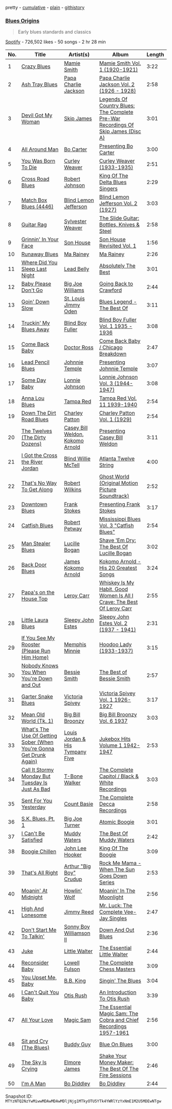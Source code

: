 pretty - [cumulative](/playlists/cumulative/37i9dQZF1DXbkKnGZHv1kf.md) - [plain](/playlists/plain/37i9dQZF1DXbkKnGZHv1kf) - [githistory](https://github.githistory.xyz/mackorone/spotify-playlist-archive/blob/main/playlists/plain/37i9dQZF1DXbkKnGZHv1kf)

### [Blues Origins](https://open.spotify.com/playlist/37i9dQZF1DXbkKnGZHv1kf)

> Early blues standards and classics

[Spotify](https://open.spotify.com/user/spotify) - 726,502 likes - 50 songs - 2 hr 28 min

| No. | Title | Artist(s) | Album | Length |
|---|---|---|---|---|
| 1 | [Crazy Blues](https://open.spotify.com/track/5j6tQBJnNG4wLLdVISJ5g2) | [Mamie Smith](https://open.spotify.com/artist/2HS2wQTJXpA65XWOKlAVxk) | [Mamie Smith Vol\. 1 \(1920\-1921\)](https://open.spotify.com/album/5R4HBYPhpEXGLXeyjWFbmT) | 3:22 |
| 2 | [Ash Tray Blues](https://open.spotify.com/track/2oods8nOG6bB6ZUFHEumbx) | [Papa Charlie Jackson](https://open.spotify.com/artist/2RhkTBo6ams9W8hXDZ3eKI) | [Papa Charlie Jackson Vol\. 2 \(1926 \- 1928\)](https://open.spotify.com/album/1lTujG25T9t2TW7WQrTYLH) | 2:58 |
| 3 | [Devil Got My Woman](https://open.spotify.com/track/1bWh9hOkQGahfQ0rEqvaGR) | [Skip James](https://open.spotify.com/artist/2zlMeTjA7szCmqcJjBzYXJ) | [Legends Of Country Blues: The Complete Pre\-War Recordings Of Skip James \(Disc A\)](https://open.spotify.com/album/2KNRkv1h7OYErPyhVIDQiV) | 3:01 |
| 4 | [All Around Man](https://open.spotify.com/track/5qdSXoKf36HAtCgAsftaM4) | [Bo Carter](https://open.spotify.com/artist/2naDLHeKqXSHT3DMII2eqb) | [Presenting Bo Carter](https://open.spotify.com/album/0ofexA0pCbkL2ZVrUWimpU) | 3:00 |
| 5 | [You Was Born To Die](https://open.spotify.com/track/3Yt6mXwFK3GMQ3Jzzk0yIN) | [Curley Weaver](https://open.spotify.com/artist/6NkmPGz9etvaz1jn4QQWKS) | [Curley Weaver \(1933\-1935\)](https://open.spotify.com/album/5NAvEHRjGVYtRTtij0Y7ax) | 2:51 |
| 6 | [Cross Road Blues](https://open.spotify.com/track/1TrGdXSgiBm8W68D2K1COG) | [Robert Johnson](https://open.spotify.com/artist/0f8MDDzIc6M4uH1xH0o0gy) | [King Of The Delta Blues Singers](https://open.spotify.com/album/2IWaNq5o4tG1w6yxve5BMU) | 2:29 |
| 7 | [Match Box Blues \(4446\)](https://open.spotify.com/track/7hYOjbDYBvUk7RymZ82To3) | [Blind Lemon Jefferson](https://open.spotify.com/artist/6EsuMifB8c5rm5P2DdjiLe) | [Blind Lemon Jefferson Vol\. 2 \(1927\)](https://open.spotify.com/album/6OFmNtEw40uQFoL7ljPWcP) | 3:03 |
| 8 | [Guitar Rag](https://open.spotify.com/track/5xwCQuoGnPdgqw2omrgmCq) | [Sylvester Weaver](https://open.spotify.com/artist/2m2vWbN6WZU0Mtv569ndeb) | [The Slide Guitar: Bottles, Knives & Steel](https://open.spotify.com/album/1v6Wu8KqYLWsax5EjmZNAf) | 2:58 |
| 9 | [Grinnin' In Your Face](https://open.spotify.com/track/7bWhtFDDMgcA6DmFGGlS0C) | [Son House](https://open.spotify.com/artist/15oeqKO5k5uZ5773tWvpda) | [Son House Revisited Vol\. 1](https://open.spotify.com/album/0B1wPjeha3UdcgiYquEprz) | 1:56 |
| 10 | [Runaway Blues](https://open.spotify.com/track/7KZ6eGK7OuLXUzTVGdc7cL) | [Ma Rainey](https://open.spotify.com/artist/1ygXiRxKSfb927vhBH1ruH) | [Ma Rainey](https://open.spotify.com/album/62spmsoOdWsaM8Q9itsM1j) | 2:26 |
| 11 | [Where Did You Sleep Last Night](https://open.spotify.com/track/3XdnNX0cPynrR7KdRoyjwa) | [Lead Belly](https://open.spotify.com/artist/3Ovf2lytXSXWFM2cwsJACC) | [Absolutely The Best](https://open.spotify.com/album/6I0A1EwU5SP9HCwweaWJIq) | 3:01 |
| 12 | [Baby Please Don't Go](https://open.spotify.com/track/1vjHFgIdNuLXojpkzysoV8) | [Big Joe Williams](https://open.spotify.com/artist/07NzVZ0BHZ0QOOw7nGvCgo) | [Going Back to Crawford](https://open.spotify.com/album/2C4LCaMK6gc8zzMuHrEPvg) | 2:44 |
| 13 | [Goin' Down Slow](https://open.spotify.com/track/5EpIZRPAEqniltILeAjk38) | [St\. Louis Jimmy Oden](https://open.spotify.com/artist/6lot4YJARPUg9K35xNjDH6) | [Blues Legend \- The Best Of](https://open.spotify.com/album/1bQWiBkg3AosmjIzsp88pe) | 3:11 |
| 14 | [Truckin' My Blues Away](https://open.spotify.com/track/6AgwNMztb3eIgNF1m2zi7h) | [Blind Boy Fuller](https://open.spotify.com/artist/7mPFWoDGjh7ArW1yr79EX8) | [Blind Boy Fuller Vol\. 1 1935 \- 1936](https://open.spotify.com/album/0OjJBBSeaNi7w8hf5SrL21) | 3:08 |
| 15 | [Come Back Baby](https://open.spotify.com/track/061qVrfyTW07DCB9B4BBmI) | [Doctor Ross](https://open.spotify.com/artist/59gZhkxiZ8x4umU9ua2ZBn) | [Come Back Baby / Chicago Breakdown](https://open.spotify.com/album/14WqCYoHNfJBr2GCdsees3) | 2:47 |
| 16 | [Lead Pencil Blues](https://open.spotify.com/track/2RMkj69Tlvc1k0LD2IW7eg) | [Johnnie Temple](https://open.spotify.com/artist/34gPHGwf8jTA2gqoskjZPE) | [Presenting Johnnie Temple](https://open.spotify.com/album/3l8ereMNEdGKY4sBBmrdS6) | 3:07 |
| 17 | [Some Day Baby](https://open.spotify.com/track/12MFtyrU4ZPJqClBcjYFIA) | [Lonnie Johnson](https://open.spotify.com/artist/74g0xdNndEjFzMKSRFUMNM) | [Lonnie Johnson Vol\. 3 \(1944\-1947\)](https://open.spotify.com/album/1QsQCR85oK7iTlBkeFXE6E) | 3:08 |
| 18 | [Anna Lou Blues](https://open.spotify.com/track/5o1hYFDPp3G3HlWqEPANMc) | [Tampa Red](https://open.spotify.com/artist/0XFbUk3QnKwp0vl9sIQtIg) | [Tampa Red Vol\. 11 1939\-1940](https://open.spotify.com/album/3oJtBckGRcyNIuPst94rgz) | 2:54 |
| 19 | [Down The Dirt Road Blues](https://open.spotify.com/track/4sCCIP8eG3HVizWnm1SQ0G) | [Charley Patton](https://open.spotify.com/artist/7aExFIr0IHWO5aFjMrGwKw) | [Charley Patton Vol\. 1 \(1929\)](https://open.spotify.com/album/0fWV8D1byaFWLivZSRqf8v) | 2:54 |
| 20 | [The Twelves \(The Dirty Dozens\)](https://open.spotify.com/track/5jtf7Po8DDZoHK3APUUWeu) | [Casey Bill Weldon](https://open.spotify.com/artist/65DrfMsqDV0FYVyuu372EA), [Kokomo Arnold](https://open.spotify.com/artist/1kSOv0QaraiHwnDs5ld2kr) | [Presenting Casey Bill Weldon](https://open.spotify.com/album/2XHBjUYyfCWEMABC4shhXT) | 3:11 |
| 21 | [I Got the Cross the River Jordan](https://open.spotify.com/track/4vqDFur1cyE8lS1oD3XiCB) | [Blind Willie McTell](https://open.spotify.com/artist/4vRyd1UZ8Eq98EppbwOBg6) | [Atlanta Twelve String](https://open.spotify.com/album/3T9YA3PGLGDlybxgdnNzZ7) | 4:00 |
| 22 | [That's No Way To Get Along](https://open.spotify.com/track/17HuPAGnau4TRcKiFTdFFB) | [Robert Wilkins](https://open.spotify.com/artist/6U174IQnD4TiKibxvVLYk6) | [Ghost World \(Original Motion Picture Soundtrack\)](https://open.spotify.com/album/5X2uCU5mLGRFJgy7PXJ0GW) | 2:52 |
| 23 | [Downtown Blues](https://open.spotify.com/track/17r2Et8LmSasIf0AYbkwQR) | [Frank Stokes](https://open.spotify.com/artist/3dahhupQzKVXptEwFBsodc) | [Presenting Frank Stokes](https://open.spotify.com/album/5UM7PHLz1egwEqNboCVmpb) | 3:17 |
| 24 | [Catfish Blues](https://open.spotify.com/track/7A9yfYiBXLEvKn1oJy3nPL) | [Robert Petway](https://open.spotify.com/artist/0zNSuwnNWdr8g5EmE0YWKx) | [Mississippi Blues Vol\. 3 "Catfish Blues"](https://open.spotify.com/album/4LjUYP4RO0OcX7f6lUVerz) | 2:54 |
| 25 | [Man Stealer Blues](https://open.spotify.com/track/6Ad9JbwY1HGjbNhVYddNbk) | [Lucille Bogan](https://open.spotify.com/artist/2cDKW2JF97WZ5ruG9Obfdf) | [Shave 'Em Dry: The Best Of Lucille Bogan](https://open.spotify.com/album/6lt3PCrLIoE3ozSlq9QuMw) | 3:02 |
| 26 | [Back Door Blues](https://open.spotify.com/track/2mGnouFybpiIEWnzKq50fr) | [James Kokomo Arnold](https://open.spotify.com/artist/4zoZrRYkyH0mhppqcyM1ib) | [Kokomo Arnold \- His 20 Greatest Songs](https://open.spotify.com/album/5yanQWFSoZ5Ny2mQfKaWe2) | 3:24 |
| 27 | [Papa's on the House Top](https://open.spotify.com/track/2KZkEbuMBsoxhgX3iEyAv2) | [Leroy Carr](https://open.spotify.com/artist/2FtoVJBkfbE89zyZJ0E9eR) | [Whiskey Is My Habit, Good Women Is All I Crave: The Best Of Leroy Carr](https://open.spotify.com/album/45hMG6MpqGZvrMYEIrVI8i) | 2:55 |
| 28 | [Little Laura Blues](https://open.spotify.com/track/2Y9sTOSdXeEl15NL0MkHWl) | [Sleepy John Estes](https://open.spotify.com/artist/00UuF3fAevVz8L0f1WfiQ6) | [Sleepy John Estes Vol\. 2 \(1937 \- 1941\)](https://open.spotify.com/album/3nqzdVb1NtO7pFVyTWshnI) | 2:31 |
| 29 | [If You See My Rooster \(Please Run Him Home\)](https://open.spotify.com/track/7eNHeLu7yJB5HN9Srvrocv) | [Memphis Minnie](https://open.spotify.com/artist/2WGyRLosdDgGJTLijIPpNC) | [Hoodoo Lady \(1933\-1937\)](https://open.spotify.com/album/5t4lNoeKMZ2wT2FV5aIgcn) | 3:15 |
| 30 | [Nobody Knows You When You're Down and Out](https://open.spotify.com/track/2wAfHM7Whz67VFbdanhZlk) | [Bessie Smith](https://open.spotify.com/artist/5ESobCkc6JI4tIMxQttqeg) | [The Best of Bessie Smith](https://open.spotify.com/album/3OyRQKt5XTpo2S7WrBaYP8) | 2:57 |
| 31 | [Garter Snake Blues](https://open.spotify.com/track/6PScTantRyDSp4AkOGTKUT) | [Victoria Spivey](https://open.spotify.com/artist/3GjPnuJtWUiwPm1Kn8zyG4) | [Victoria Spivey Vol\. 1 1926\-1927](https://open.spotify.com/album/7rtTHKZbip3YBDgcOzSc5k) | 3:17 |
| 32 | [Mean Old World \(Tk\. 1\)](https://open.spotify.com/track/2SN7hLyPSHyBKwykU0k0No) | [Big Bill Broonzy](https://open.spotify.com/artist/6HwigzRpuWoCZDqMOQc5eu) | [Big Bill Broonzy Vol\. 6 1937](https://open.spotify.com/album/5gRyd6LSs0JZABTzSj9vth) | 3:03 |
| 33 | [What's The Use Of Getting Sober \(When You're Gonna Get Drunk Again\)](https://open.spotify.com/track/0zt7Bb8seSANEPfcBCfDgv) | [Louis Jordan & His Tympany Five](https://open.spotify.com/artist/62FPyLpIhmk27hBw6RHlhh) | [Jukebox Hits Volume 1 1942\-1947](https://open.spotify.com/album/5t2ETFvV5RZTwT8vhQiiqz) | 2:53 |
| 34 | [Call It Stormy Monday But Tuesday Is Just As Bad](https://open.spotify.com/track/53zNJpvUZ7DsHkgFedfhfD) | [T\-Bone Walker](https://open.spotify.com/artist/6nPKmEbQmR8jGZEm7ArOFX) | [The Complete Capitol / Black & White Recordings](https://open.spotify.com/album/6WgNm0qYlz2yLyH2zk93Ur) | 3:03 |
| 35 | [Sent For You Yesterday](https://open.spotify.com/track/0jXSghMAEE2ImajlWNBoiT) | [Count Basie](https://open.spotify.com/artist/2jFZlvIea42ZvcCw4OeEdA) | [The Complete Decca Recordings](https://open.spotify.com/album/22oDCpyHsYIYxMGcmieLDY) | 2:58 |
| 36 | [S.K\. Blues, Pt\. 1](https://open.spotify.com/track/6JrmYq8Fb16eU15qMNJfGk) | [Big Joe Turner](https://open.spotify.com/artist/1DTgcOxytJHD8p17mhSgd7) | [Atomic Boogie](https://open.spotify.com/album/2cHJiocUPJGUzGPadW5rKL) | 3:01 |
| 37 | [I Can't Be Satisfied](https://open.spotify.com/track/0Q4qVBG7jAF3Ar4sheUidp) | [Muddy Waters](https://open.spotify.com/artist/4y6J8jwRAwO4dssiSmN91R) | [The Best Of Muddy Waters](https://open.spotify.com/album/6xU8hHhpGaDmFdOVEGRzpY) | 2:42 |
| 38 | [Boogie Chillen](https://open.spotify.com/track/7mNFrf8IfgaWMFCz64CtK4) | [John Lee Hooker](https://open.spotify.com/artist/1yNOfXGQNGjAynk77wv85x) | [King Of The Boogie](https://open.spotify.com/album/397nqvmmvM4MhJwL3Opf9F) | 3:09 |
| 39 | [That's All Right](https://open.spotify.com/track/4C6KfxHdNt7x4LaqVa5pkD) | [Arthur "Big Boy" Crudup](https://open.spotify.com/artist/7dSnChJjb0jdfulJsIijoC) | [Rock Me Mama \- When The Sun Goes Down Series](https://open.spotify.com/album/1yKJIfbEdZkEMCMXmsgmGc) | 2:53 |
| 40 | [Moanin' At Midnight](https://open.spotify.com/track/0nWFmSvTZmgxGKFxodXgIq) | [Howlin' Wolf](https://open.spotify.com/artist/0Wxy5Qka8BN9crcFkiAxSR) | [Moanin' In The Moonlight](https://open.spotify.com/album/76MT4lqzC1oSvSYnHHjMam) | 2:56 |
| 41 | [High And Lonesome](https://open.spotify.com/track/4uvdVSZSfDrXL09nFcrVTW) | [Jimmy Reed](https://open.spotify.com/artist/41ZMMuFFLPTVPkUsSI5KlV) | [Mr\. Luck: The Complete Vee\-Jay Singles](https://open.spotify.com/album/2zQv74POvtwU8V7v8FRlAe) | 2:47 |
| 42 | [Don't Start Me To Talkin'](https://open.spotify.com/track/1f9FEeBWZkuT4ItJZwsJ2l) | [Sonny Boy Williamson II](https://open.spotify.com/artist/69VgCcXFV59QuQWEXSTxfK) | [Down And Out Blues](https://open.spotify.com/album/6uhJ93exe9enyJnV3jgyLO) | 2:36 |
| 43 | [Juke](https://open.spotify.com/track/57W5o6ojTFtydDMZ0mDDB3) | [Little Walter](https://open.spotify.com/artist/22JuR9OeENcP54XN5TlNWS) | [The Essential Little Walter](https://open.spotify.com/album/2Y2oBBKe7dnNGJrf6HAGBc) | 2:44 |
| 44 | [Reconsider Baby](https://open.spotify.com/track/6KSa2Y1HnG0XlPQfEN4Xgi) | [Lowell Fulson](https://open.spotify.com/artist/3VhvGNnWfzmlEyiuhzdgf5) | [The Complete Chess Masters](https://open.spotify.com/album/1oKzIjaJ00OKzVxwjSfCXl) | 3:09 |
| 45 | [You Upset Me, Baby](https://open.spotify.com/track/589yTSHriuSIwARJqnmuMp) | [B.B\. King](https://open.spotify.com/artist/5xLSa7l4IV1gsQfhAMvl0U) | [Singin' The Blues](https://open.spotify.com/album/0w6Gt4SUI5AduJvcXetxun) | 3:04 |
| 46 | [I Can't Quit You Baby](https://open.spotify.com/track/1TVtYIucWI5fqdQwwlZFR3) | [Otis Rush](https://open.spotify.com/artist/1h0hOL3bVcYlg4xcSjU7fP) | [An Introduction To Otis Rush](https://open.spotify.com/album/1PD0bGAiG3boXRd7MGHtjO) | 3:39 |
| 47 | [All Your Love](https://open.spotify.com/track/73GEVn1tqk9bn0KbtWsiqj) | [Magic Sam](https://open.spotify.com/artist/0XErJwG6aCEj7NpKsEZrrO) | [The Essential Magic Sam: The Cobra and Chief Recordings 1957\-1961](https://open.spotify.com/album/5pwsqaIx7UFtjXU3HiF1Nv) | 2:56 |
| 48 | [Sit and Cry \(The Blues\)](https://open.spotify.com/track/2x0uiOepdvCXYk8Wh8bXIk) | [Buddy Guy](https://open.spotify.com/artist/2gCsNOpiBaMNh20jQ5prf0) | [Blue On Blues](https://open.spotify.com/album/7I1hciUQhs0IlNPxR6yluS) | 3:00 |
| 49 | [The Sky Is Crying](https://open.spotify.com/track/1cRTAPP2FG9h2WiYMOIVIK) | [Elmore James](https://open.spotify.com/artist/0q9kpdDkEA3H17gcRMjgVS) | [Shake Your Money Maker: The Best Of The Fire Sessions](https://open.spotify.com/album/5f4i4c03PdC3yHI63Ccauu) | 2:46 |
| 50 | [I'm A Man](https://open.spotify.com/track/760clbeDBWmBsBLbszWuNZ) | [Bo Diddley](https://open.spotify.com/artist/2bmixwMZXlkl2sbIbOfviq) | [Bo Diddley](https://open.spotify.com/album/1cbtDEwxCjMhglb49OgNBR) | 2:44 |

Snapshot ID: `MTYzNTQ2NzYwMiwwMDAwMDAwMDljNjg1MTkyOTU5YTk4YWRlYzYxNmE1M2U5MDEwNTgw`

